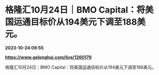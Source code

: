 # 格隆汇10月24日｜BMO Capital：将美国运通目标价从194美元下调至188美元。

**2023-10-24 09:55**

**https://www.gelonghui.com/live/1260179**

格隆汇10月24日｜BMO Capital：将美国运通目标价从194美元下调至188美元。